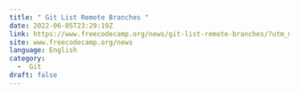 ```yaml
---
title: " Git List Remote Branches "
date: 2022-06-05T23:29:19Z
link: https://www.freecodecamp.org/news/git-list-remote-branches/?utm_medium=RSS&utm_source=news.12bit.vn
site: www.freecodecamp.org/news
language: English
category:
  -  Git 
draft: false
---
```

